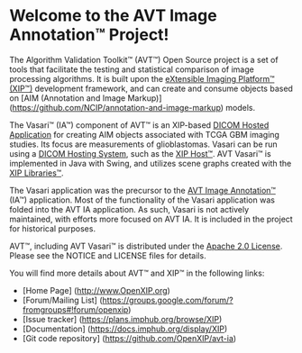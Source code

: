 Welcome to the AVT Image Annotation&trade; Project!
===================================================

The Algorithm Validation Toolkit&trade; (AVT&trade;) Open Source project is a set
of tools that facilitate the testing and statistical comparison of image processing
algorithms.  It is built upon the
[eXtensible Imaging Platform&trade; (XIP&trade;)](http://www.OpenXIP.org) development
framework, and can create and consume objects based
on [AIM (Annotation and Image Markup)] (https://github.com/NCIP/annotation-and-image-markup)
models.  

The Vasari&trade; (IA&trade;) component of AVT&trade; is an XIP-based 
[DICOM Hosted Application](http://medical.nema.org/Dicom/2011/11_19pu.pdf)
for creating AIM objects associated with TCGA GBM imaging studies.  Its focus
are measurements of glioblastomas.  Vasari can be run using a
[DICOM Hosting System](http://medical.nema.org/Dicom/2011/11_19pu.pdf),
such as the [XIP Host&trade;](https://github.com/OpenXIP/xip-host).
AVT Vasari&trade; is implemented in Java with Swing, and utilizes scene graphs
created with the [XIP Libraries&trade;](https://github.com/OpenXIP/xip-libraries).

The Vasari application was the precursor to the
[AVT Image Annotation&trade;](https://github.com/OpenXIP/xip-ia) (IA&trade;) application.
Most of the functionality of the Vasari application was folded into the AVT IA
application.  As such, Vasari is not actively maintained, with efforts more focused
on AVT IA.  It is included in the project for historical purposes.  

AVT&trade;, including AVT Vasari&trade; is distributed under the
[Apache 2.0 License](http://opensource.org/licenses/Apache-2.0).
Please see the NOTICE and LICENSE files for details.

You will find more details about AVT&trade; and XIP&trade; in the following links:

*  [Home Page] (http://www.OpenXIP.org)
*  [Forum/Mailing List] (https://groups.google.com/forum/?fromgroups#!forum/openxip)
*  [Issue tracker] (https://plans.imphub.org/browse/XIP)
*  [Documentation] (https://docs.imphub.org/display/XIP)
*  [Git code repository] (https://github.com/OpenXIP/avt-ia)
